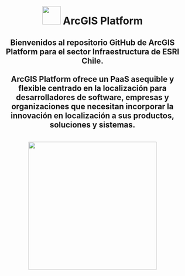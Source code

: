 <div id="title" align="center">   <h1><img src="https://www.esri.com/content/dam/esrisites/en-us/common/icons/product-logos/arcgis-platform-220.png" width="50"/> ArcGIS Platform </h1></div>

<div id="header" align="center">
  <h2>Bienvenidos al repositorio GitHub de ArcGIS Platform para el sector Infraestructura de ESRI Chile.<br>
    <br>
    ArcGIS Platform ofrece un PaaS asequible y flexible centrado en la localización para desarrolladores de software, empresas y organizaciones que necesitan incorporar la innovación en localización a sus productos, soluciones y sistemas.</h2><br>
    <img src="https://www.esri.com/content/dam/esrisites/en-us/arcgis/location-services/overview/assets/arcgis-platform-large-banner-fg.png" width="350"/><br>
</div>
